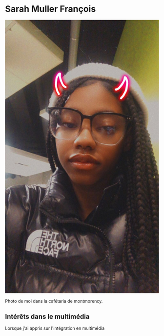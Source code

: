 # Sarah Muller François

![photo](photo_de_profile.JPG)

Photo de moi dans la cafétaria de montmorency.

## **Intérêts dans le multimédia**
Lorsque j'ai appris sur l'intégration en multimédia
